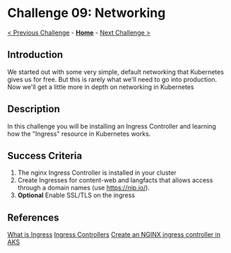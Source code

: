 # Challenge 09: Networking

[< Previous Challenge](./08-helm.md) - **[Home](../README.md)** - [Next Challenge >](./10-opsmonitoring.md)

## Introduction

We started out with some very simple, default networking that Kubernetes gives us for free. But this is rarely what we'll need to go into production. Now we'll get a little more in depth on networking in Kubernetes

## Description

In this challenge you will be installing an Ingress Controller and learning how the "Ingress" resource in Kubernetes works. 

## Success Criteria

1. The nginx Ingress Controller is installed in your cluster
1. Create Ingresses for content-web and langfacts that allows access through a domain names (use https://nip.io/).
1. **Optional** Enable SSL/TLS on the ingress


## References

[What is Ingress](https://kubernetes.io/docs/concepts/services-networking/ingress/)
[Ingress Controllers](https://kubernetes.io/docs/concepts/services-networking/ingress-controllers/)
[Create an NGINX ingress controller in AKS](https://docs.microsoft.com/en-us/azure/aks/ingress-basic)
